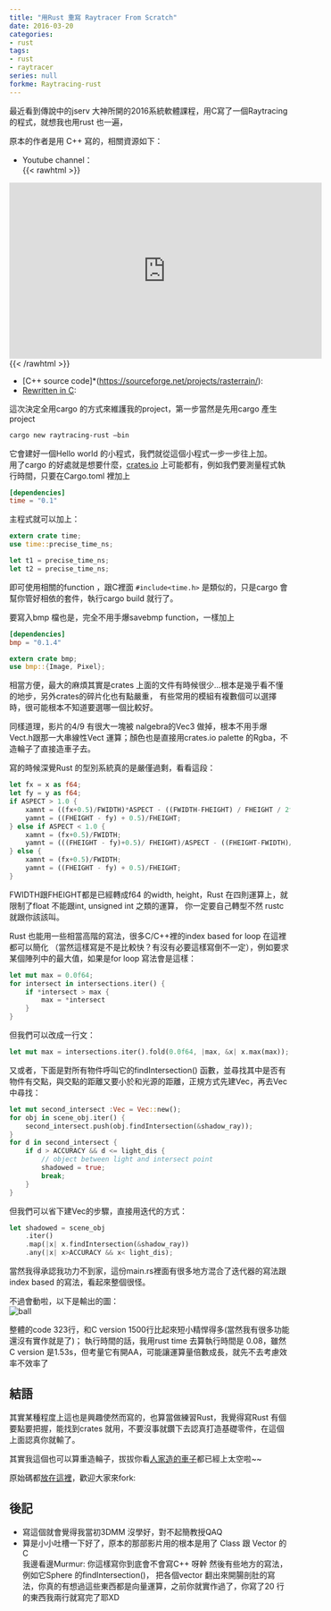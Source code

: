```yaml
---
title: "用Rust 重寫 Raytracer From Scratch"
date: 2016-03-20
categories:
- rust
tags:
- rust
- raytracer
series: null
forkme: Raytracing-rust
---
```


最近看到傳說中的jserv 大神所開的2016系統軟體課程，用C寫了一個Raytracing 的程式，就想我也用rust 也一遍，
<!--more-->
原本的作者是用 C++ 寫的，相關資源如下：  

* Youtube channel：  
{{< rawhtml >}}
<iframe width="560" height="315" src="https://www.youtube.com/embed/videoseries?list=PLHm_I0tE5kKPPWXkTTtOn8fkcwEGZNETh" frameborder="0" allow="accelerometer; autoplay; encrypted-media; gyroscope; picture-in-picture" allowfullscreen></iframe>
{{< /rawhtml >}}

* [C++ source code]*(https://sourceforge.net/projects/rasterrain/):  
* [Rewritten in C](https://github.com/purpon/raytracing_c):  

這次決定全用cargo 的方式來維護我的project，第一步當然是先用cargo 產生project  
```bash
cargo new raytracing-rust –bin
```
它會建好一個Hello world 的小程式，我們就從這個小程式一步一步往上加。  
用了cargo 的好處就是想要什麼，[crates.io](https://crates.io/) 上可能都有，例如我們要測量程式執行時間，只要在Cargo.toml 裡加上  
```toml
[dependencies]
time = "0.1"
```
主程式就可以加上：  
```rust
extern crate time;
use time::precise_time_ns;

let t1 = precise_time_ns;
let t2 = precise_time_ns;
```
即可使用相關的function ，跟C裡面 `#include<time.h>` 是類似的，只是cargo 會幫你管好相依的套件，執行cargo build 就行了。  

要寫入bmp 檔也是，完全不用手爆savebmp function，一樣加上  
```toml
[dependencies]
bmp = "0.1.4"
```
```rust
extern crate bmp;
use bmp::{Image, Pixel};
```

相當方便，最大的麻煩其實是crates 上面的文件有時候很少…根本是幾乎看不懂的地步，另外crates的碎片化也有點嚴重，
有些常用的模組有複數個可以選擇時，很可能根本不知道要選哪一個比較好。  

同樣道理，影片的4/9 有很大一塊被 nalgebra的Vec3 做掉，根本不用手爆Vect.h跟那一大串線性Vect 運算；顏色也是直接用crates.io palette 的Rgba，不造輪子了直接造車子去。  

寫的時候深覺Rust 的型別系統真的是嚴僅過剩，看看這段：   
```rust
let fx = x as f64;
let fy = y as f64;
if ASPECT > 1.0 {
    xamnt = ((fx+0.5)/FWIDTH)*ASPECT - ((FWIDTH-FHEIGHT) / FHEIGHT / 2f64);
    yamnt = ((FHEIGHT - fy) + 0.5)/FHEIGHT;
} else if ASPECT < 1.0 {
    xamnt = (fx+0.5)/FWIDTH;
    yamnt = (((FHEIGHT - fy)+0.5)/ FHEIGHT)/ASPECT - ((FHEIGHT-FWIDTH)/ FWIDTH/2.0);
} else {
    xamnt = (fx+0.5)/FWIDTH;
    yamnt = ((FHEIGHT - fy) + 0.5)/FHEIGHT;
}
```
FWIDTH跟FHEIGHT都是已經轉成f64 的width, height，Rust 在四則運算上，就限制了float 不能跟int, unsigned int 之類的運算，
你一定要自己轉型不然 rustc 就跟你該該叫。  

Rust 也能用一些相當高階的寫法，很多C/C++裡的index based for loop 在這裡都可以簡化
（當然這樣寫是不是比較快？有沒有必要這樣寫倒不一定），例如要求某個陣列中的最大值，如果是for loop 寫法會是這樣：  
```rust
let mut max = 0.0f64;
for intersect in intersections.iter() {
    if *intersect > max {
        max = *intersect
    }
}
```
但我們可以改成一行文：  
```rust
let mut max = intersections.iter().fold(0.0f64, |max, &x| x.max(max));
```

又或者，下面是對所有物件呼叫它的findIntersection() 函數，並尋找其中是否有物件有交點，與交點的距離又要小於和光源的距離，正規方式先建Vec，再去Vec中尋找：  
```rust
let mut second_intersect :Vec = Vec::new();
for obj in scene_obj.iter() {
    second_intersect.push(obj.findIntersection(&shadow_ray));
}
for d in second_intersect {
    if d > ACCURACY && d <= light_dis {
        // object between light and intersect point
        shadowed = true;
        break;
    }
}
```
但我們可以省下建Vec的步驟，直接用迭代的方式：  
```rust
let shadowed = scene_obj
    .iter()
    .map(|x| x.findIntersection(&shadow_ray))
    .any(|x| x>ACCURACY && x< light_dis);
```
當然我得承認我功力不到家，這份main.rs裡面有很多地方混合了迭代器的寫法跟index based 的寫法，看起來整個很怪。  

不過會動啦，以下是輸出的圖：  
![ball](/images/posts/scene.png)

整體的code 323行，和C version 1500行比起來短小精悍得多(當然我有很多功能還沒有實作就是了)；
執行時間的話，我用rust time 去算執行時間是 0.08，雖然C version 是1.53s，但考量它有開AA，可能讓運算量倍數成長，就先不去考慮效率不效率了  

## 結語  
其實某種程度上這也是興趣使然而寫的，也算當做練習Rust，我覺得寫Rust 有個要點要把握，能找到crates 就用，不要沒事就鑽下去認真打造基礎零件，在這個上面認真你就輸了。  

其實我這個也可以算重造輪子，拔拔你看[人家造的車子](https://github.com/gyng/rust-raytracer)都已經上太空啦~~  

原始碼都[放在這裡](https://github.com/yodalee/Raytracing-rust)，歡迎大家來fork:  

## 後記  
* 寫這個就會覺得我當初3DMM 沒學好，對不起簡教授QAQ  
* 算是小小吐槽一下好了，原本的那部影片用的根本是用了 Class 跟 Vector 的 C  
我邊看邊Murmur: 你這樣寫你到底會不會寫C++ 呀幹 然後有些地方的寫法，例如它Sphere 的findIntersection()，
把各個vector 翻出來開腸剖肚的寫法，你真的有想過這些東西都是向量運算，之前你就實作過了，你寫了20 行的東西我兩行就寫完了耶XD